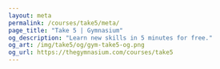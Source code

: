 ```yaml
---
layout: meta
permalink: /courses/take5/meta/
page_title: "Take 5 | Gymnasium"
og_description: "Learn new skills in 5 minutes for free."
og_art: /img/take5/og/gym-take5-og.png
og_url: https://thegymnasium.com/courses/take5
---
```

